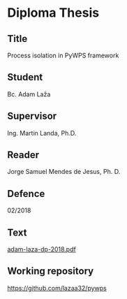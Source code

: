 # Diploma Thesis

## Title

Process isolation in PyWPS framework

## Student

Bc. Adam Laža

## Supervisor

Ing. Martin Landa, Ph.D.

## Reader

Jorge Samuel Mendes de Jesus, Ph. D.

## Defence

02/2018

## Text

[adam-laza-dp-2018.pdf](https://github.com/ctu-geoforall-lab-projects/dp-laza-2018/raw/master/text/adam-laza-dp-2018.pdf)

## Working repository

https://github.com/lazaa32/pywps
